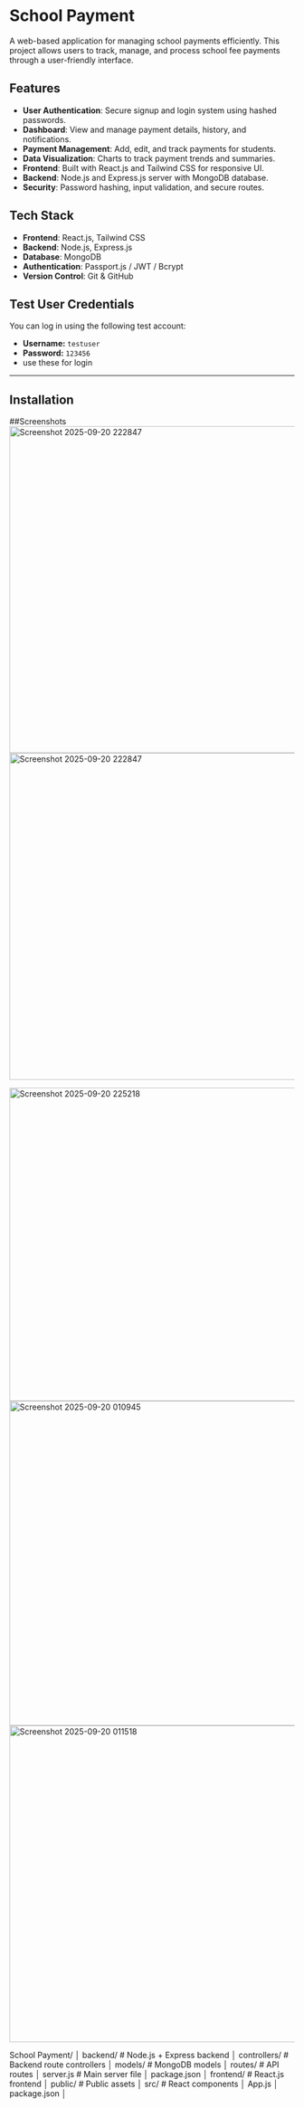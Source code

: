 # School Payment 

A web-based application for managing school payments efficiently. This project allows users to track, manage, and process school fee payments through a user-friendly interface.

## Features

- **User Authentication**: Secure signup and login system using hashed passwords.
- **Dashboard**: View and manage payment details, history, and notifications.
- **Payment Management**: Add, edit, and track payments for students.
- **Data Visualization**: Charts to track payment trends and summaries.
- **Frontend**: Built with React.js and Tailwind CSS for responsive UI.
- **Backend**: Node.js and Express.js server with MongoDB database.
- **Security**: Password hashing, input validation, and secure routes.

## Tech Stack

- **Frontend**: React.js, Tailwind CSS
- **Backend**: Node.js, Express.js
- **Database**: MongoDB
- **Authentication**: Passport.js / JWT / Bcrypt
- **Version Control**: Git & GitHub

## Test User Credentials

You can log in using the following test account:

- **Username:** `testuser`
- **Password:** `123456`
- use these for login 

---

## Installation

##Screenshots
<img width="1358" height="578" alt="Screenshot 2025-09-20 222847" src="https://github.com/user-attachments/assets/816d9197-c665-4146-b0cd-748a8d2b08e1" />
<img width="1358" height="578" alt="Screenshot 2025-09-20 222847" src="https://github.com/user-attachments/assets/f02925de-c012-41aa-8faf-96af4626137a" />

<img width="1365" height="554" alt="Screenshot 2025-09-20 225218" src="https://github.com/user-attachments/assets/7ac485a6-08aa-4522-a3ab-a91e736d7768" />
<img width="1344" height="574" alt="Screenshot 2025-09-20 010945" src="https://github.com/user-attachments/assets/48263d89-6ec5-42ad-99e2-e2c42bfdc236" />
<img width="1332" height="560" alt="Screenshot 2025-09-20 011518" src="https://github.com/user-attachments/assets/6edcd400-5415-4d09-a669-edb173d31642" />


School Payment/
│
 backend/           # Node.js + Express backend
│    controllers/   # Backend route controllers
│    models/        # MongoDB models
│    routes/        # API routes
│    server.js      # Main server file
│   package.json
│
 frontend/          # React.js frontend
│    public/        # Public assets
│    src/           # React components
│    App.js
│   package.json
│






